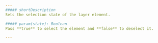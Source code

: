 ```yaml
---
##### shortDescription
Sets the selection state of the layer element.

##### param(state): Boolean
Pass **true** to select the element and **false** to deselect it.

---
```

